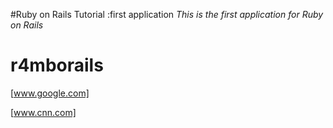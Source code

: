 #Ruby on Rails Tutorial :first application
*This is the first application for Ruby on Rails*

r4mborails
==========

[www.google.com]

[www.cnn.com]


